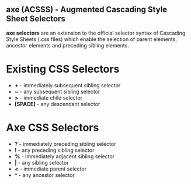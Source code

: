## axe (ACSSS) - Augmented Cascading Style Sheet Selectors

**axe selectors** are an extension to the official selector syntax of Cascading Style Sheets (.css files) which enable the selection of parent elements, ancestor elements and preceding sibling elements. 


# Existing CSS Selectors

- **+** - immediately subsequent sibling selector
- **~** - any subsequent sibling selector
- **>** - immediate child selector
- **[SPACE]** - any descendant selector

# Axe CSS Selectors

- **?** - immediately preceding sibling selector
- **!** - any preceding sibling selector
- **%** - immediately adjacent sibling selector
- **|** - any sibling selector
- **<** - immediate parent selector
- **^** - any ancestor selector
